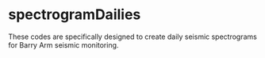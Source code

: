# spectrogramDailies
These codes are specifically designed to create daily seismic spectrograms for Barry Arm seismic monitoring. 
